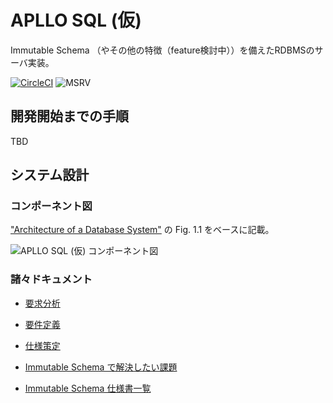# APLLO SQL (仮)

Immutable Schema （やその他の特徴（feature検討中））を備えたRDBMSのサーバ実装。

[![CircleCI](https://circleci.com/gh/darwin-education/apllo-immutable-schema-poc.svg?style=shield&circle-token=81302f3aa41b7c5eb7d6cc8d67d2cc355832e8be)](https://circleci.com/gh/darwin-education/apllo-immutable-schema-poc)
![MSRV](https://img.shields.io/badge/rustc-1.40+-lightgray.svg)

## 開発開始までの手順

TBD

## システム設計

### コンポーネント図

["Architecture of a Database System"](https://dsf.berkeley.edu/papers/fntdb07-architecture.pdf) の Fig. 1.1 をベースに記載。

![APLLO SQL (仮) コンポーネント図](http://drive.google.com/uc?export=view&id=1hlHuIgVHkGb_n8A8ZBKIyxtRBGqIDgfQ)

### 諸々ドキュメント

- [要求分析](https://docs.google.com/document/d/1J6_MWObo0VVo-ATrwALpoNUHBUbSvrxHV8XuBcs_tIM/edit)
- [要件定義](https://docs.google.com/document/d/1djtGGMope8eCJOMjDXl0DvjpUrwlGjHygUN8n0M-0WI/edit#heading=h.hhevn0icya3z)
- [仕様策定](https://docs.google.com/document/d/1yUgI-_hqPYiVBPYWQosuo3idVzAjbq29GgyS72N4SAs/edit)

- [Immutable Schema で解決したい課題](https://github.com/darwin-education/apllo/wiki/Immutable-Schema-000:-%E8%A7%A3%E6%B1%BA%E3%81%97%E3%81%9F%E3%81%84%E8%AA%B2%E9%A1%8C)
- [Immutable Schema 仕様書一覧](https://github.com/darwin-education/apllo/wiki/Immutable-Schema-100:-%E4%BB%95%E6%A7%98%E6%9B%B8%E4%B8%80%E8%A6%A7)
